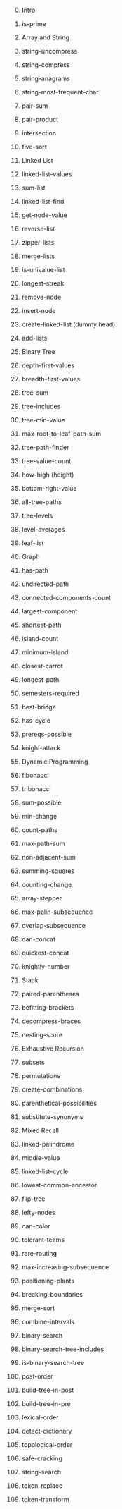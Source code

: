 0. Intro
  1. is-prime

1. Array and String
  1. string-uncompress
  2. string-compress
  3. string-anagrams
  4. string-most-frequent-char
  5. pair-sum
  6. pair-product
  7. intersection
  8. five-sort

2. Linked List
  1. linked-list-values
  2. sum-list
  3. linked-list-find
  4. get-node-value
  5. reverse-list
  6. zipper-lists
  7. merge-lists
  8. is-univalue-list
  9. longest-streak
  10. remove-node
  11. insert-node
  12. create-linked-list (dummy head)
  13. add-lists

3. Binary Tree
  1. depth-first-values
  2. breadth-first-values
  3. tree-sum
  4. tree-includes
  5. tree-min-value
  6. max-root-to-leaf-path-sum
  7. tree-path-finder
  8. tree-value-count
  9. how-high (height)
  10. bottom-right-value
  11. all-tree-paths
  12. tree-levels
  13. level-averages
  14. leaf-list

4. Graph
  1. has-path
  2. undirected-path
  3. connected-components-count
  4. largest-component
  5. shortest-path
  6. island-count
  7. minimum-island
  8. closest-carrot
  9. longest-path
  10. semesters-required
  11. best-bridge
  12. has-cycle
  13. prereqs-possible
  14. knight-attack

5. Dynamic Programming
  1. fibonacci
  2. tribonacci
  3. sum-possible
  4. min-change
  5. count-paths
  6. max-path-sum 
  7. non-adjacent-sum
  8. summing-squares
  9. counting-change
  10. array-stepper
  11. max-palin-subsequence
  12. overlap-subsequence
  13. can-concat
  14. quickest-concat
  15. knightly-number

6. Stack
  1. paired-parentheses
  2. befitting-brackets
  3. decompress-braces
  4. nesting-score
  
7. Exhaustive Recursion
  1. subsets
  2. permutations
  3. create-combinations
  4. parenthetical-possibilities
  5. substitute-synonyms

8. Mixed Recall
  1. linked-palindrome
  2. middle-value
  3. linked-list-cycle
  4. lowest-common-ancestor
  5. flip-tree
  6. lefty-nodes
  7. can-color
  8. tolerant-teams
  9. rare-routing
  10. max-increasing-subsequence
  11. positioning-plants
  12. breaking-boundaries
  13. merge-sort
  14. combine-intervals
  15. binary-search
  16. binary-search-tree-includes
  17. is-binary-search-tree
  18. post-order
  19. build-tree-in-post
  20. build-tree-in-pre
  21. lexical-order
  22. detect-dictionary
  23. topological-order
  24. safe-cracking
  25. string-search
  26. token-replace
  27. token-transform

